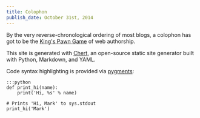 ```yaml
---
title: Colophon
publish_date: October 31st, 2014
---
```


By the very reverse-chronological ordering of most blogs, a colophon
has got to be the [King's Pawn Game][kingspawn] of web authorship.

This site is generated with [Chert][chert_github], an open-source
static site generator built with Python, Markdown, and YAML.

Code syntax highlighting is provided via [pygments][pygments]:

    :::python
    def print_hi(name):
        print('Hi, %s' % name)

    # Prints 'Hi, Mark' to sys.stdout
    print_hi('Mark')


[kingspawn]: https://en.wikipedia.org/wiki/King's_Pawn_Game
[chert_github]: https://github.com/mahmoud/chert
[pygments]: http://pygments.org/
